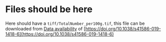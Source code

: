 # Files should be here

Here should have a `tiff/TotalNumber_per100g.tif`, this file can be downloaded from [Data availability](https://www.nature.com/articles/s41586-019-1418-6#data-availability) of [https://doi.org/10.1038/s41586-019-1418-6](https://doi.org/10.1038/s41586-019-1418-6)